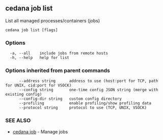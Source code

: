 ## cedana job list

List all managed processes/containers (jobs)

```
cedana job list [flags]
```

### Options

```
  -a, --all    include jobs from remote hosts
  -h, --help   help for list
```

### Options inherited from parent commands

```
      --address string      address to use (host:port for TCP, path for UNIX, cid:port for VSOCK)
      --config string       one-time config JSON string (merge with existing config)
      --config-dir string   custom config directory
      --profiling           enable profiling/show profiling data
      --protocol string     protocol to use (TCP, UNIX, VSOCK)
```

### SEE ALSO

* [cedana job](cedana_job.md)	 - Manage jobs

